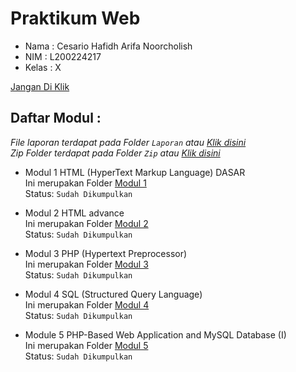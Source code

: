 # Praktikum Web

- Nama  : Cesario Hafidh Arifa Noorcholish
- NIM   : L200224217
- Kelas : X

[Jangan Di Klik](https://www.youtube.com/watch?v=q-Y0bnx6Ndw)

## Daftar Modul :
*File laporan terdapat pada Folder `Laporan` atau [Klik disini](/Laporan)* <br>
*Zip Folder terdapat pada Folder `Zip` atau [Klik disini](/Zip)*

- Modul 1 HTML (HyperText Markup Language) DASAR <br>
Ini merupakan Folder [Modul 1](/Modul_1) <br>
Status: `Sudah Dikumpulkan`

- Modul 2 HTML advance <br>
Ini merupakan Folder [Modul 2](/Modul_2) <br>
Status: `Sudah Dikumpulkan`

- Modul 3 PHP (Hypertext Preprocessor) <br>
Ini merupakan Folder [Modul 3](/Modul_3) <br>
Status: `Sudah Dikumpulkan`

- Modul 4 SQL (Structured Query Language) <br>
Ini merupakan Folder [Modul 4](/Modul_4) <br>
Status: `Sudah Dikumpulkan`

- Module 5 PHP-Based Web Application and MySQL Database (I) <br>
Ini merupakan Folder [Modul 5](/Modul_5) <br>
Status: `Sudah Dikumpulkan`

